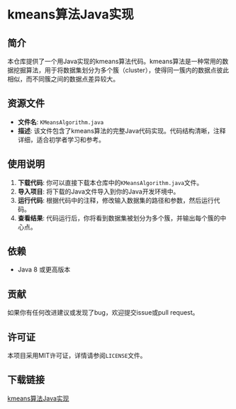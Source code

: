 # kmeans算法Java实现

## 简介

本仓库提供了一个用Java实现的kmeans算法代码。kmeans算法是一种常用的数据挖掘算法，用于将数据集划分为多个簇（cluster），使得同一簇内的数据点彼此相似，而不同簇之间的数据点差异较大。

## 资源文件

- **文件名**: `KMeansAlgorithm.java`
- **描述**: 该文件包含了kmeans算法的完整Java代码实现。代码结构清晰，注释详细，适合初学者学习和参考。

## 使用说明

1. **下载代码**: 你可以直接下载本仓库中的`KMeansAlgorithm.java`文件。
2. **导入项目**: 将下载的Java文件导入到你的Java开发环境中。
3. **运行代码**: 根据代码中的注释，修改输入数据集的路径和参数，然后运行代码。
4. **查看结果**: 代码运行后，你将看到数据集被划分为多个簇，并输出每个簇的中心点。

## 依赖

- Java 8 或更高版本

## 贡献

如果你有任何改进建议或发现了bug，欢迎提交issue或pull request。

## 许可证

本项目采用MIT许可证，详情请参阅`LICENSE`文件。

## 下载链接

[kmeans算法Java实现](https://pan.quark.cn/s/398354f22c48)